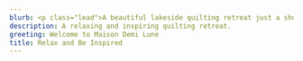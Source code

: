 ```yaml
---
blurb: <p class="lead">A beautiful lakeside quilting retreat just a short drive from the National Capital Regision.</p>
description: A relaxing and inspiring quilting retreat.
greeting: Welcome to Maison Demi Lune
title: Relax and Be Inspired
---
```

